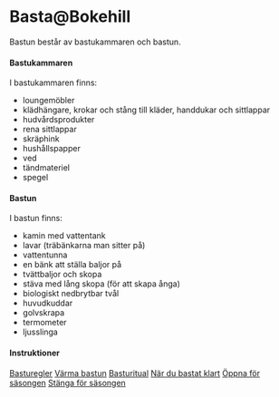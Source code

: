 # Basta@Bokehill

Bastun består av bastukammaren och bastun.

#### Bastukammaren

I bastukammaren finns:
- loungemöbler
- klädhängare, krokar och stång till kläder, handdukar och sittlappar
- hudvårdsprodukter
- rena sittlappar
- skräphink
- hushållspapper
- ved
- tändmateriel
- spegel

#### Bastun

I bastun finns:
- kamin med vattentank
- lavar (träbänkarna man sitter på)
- vattentunna
- en bänk att ställa baljor på
- tvättbaljor och skopa
- stäva med lång skopa (för att skapa ånga)
- biologiskt nedbrytbar tvål
- huvudkuddar
- golvskrapa
- termometer
- ljusslinga

#### Instruktioner

[Basturegler](https://ordvild.se/basturegler)
[Värma bastun](https://ordvild.se/varma-bastun)
[Basturitual](https://ordvild.se/basturitual)
[När du bastat klart](https://ordvild.se/bastat-klart)
[Öppna för säsongen](https://ordvild.se/oppna-for-sasongen)
[Stänga för säsongen](https://ordvild.se/stanga-for-sasongen)
